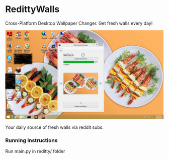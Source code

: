 # RedittyWalls
Cross-Platform Desktop Wallpaper Changer. Get fresh walls every day!

<img src="reditty/screenshot.png">

Your daily source of fresh walls via reddit subs.

### Running Instructions

Run main.py in reditty/ folder
